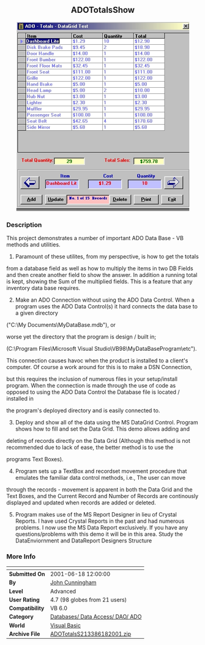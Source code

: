 ﻿<div align="center">

## ADOTotalsShow

<img src="PIC20016182325506119.jpg">
</div>

### Description

This project demonstrates a number of important ADO Data Base - VB methods and utilities.

1. Paramount of these utilites, from my perspective, is how to get the totals

from a database field as well as how to multiply the items in two DB Fields and then create another field to show the answer. In addition a running total is kept, showing the Sum of the multiplied fields. This is a feature that any inventory data base requires.

2. Make an ADO Connection without using the ADO Data Control. When a program uses the ADO Data Control(s) it hard connects the data base to a given directory

("C:\My Documents\MyDataBase.mdb"), or

worse yet the directory that the program is design / built in;

(C:\Program Files\Microsoft Visual Studio\VB98\MyDataBaseProgram\etc").

This connection causes havoc when the product is installed to a client's computer. Of course a work around for this is to make a DSN Connection,

but this requires the inclusion of numerous files in your setup/install program. When the connection is made through the use of code as opposed to using the ADO Data Control the Database file is located / installed in

the program's deployed directory and is easily connected to.

3. Deploy and show all of the data using the MS DataGrid Control. Program shows how to fill and set the Data Grid. This demo allows adding and

deleting of records directly on the Data Grid (Although this method is not recommended due to lack of ease, the better method is to use the

programs Text Boxes).

4. Program sets up a TextBox and recordset movement procedure that emulates the familiar data control methods, i.e., The user can move

through the records - movement is apparent in both the Data Grid and the Text Boxes, and the Current Record and Number of Records are continously displayed and updated when records are added or deleted.

5. Program makes use of the MS Report Designer in lieu of Crystal Reports. I have used Crystal Reports in the past and had numerous problems. I now use the MS Data Report exclusively. If you have any questions/problems with this demo it will be in this area. Study the  DataEnviornment and DataReport Designers Structure
 
### More Info
 


<span>             |<span>
---                |---
**Submitted On**   |2001-06-18 12:00:00
**By**             |[John Cunningham](https://github.com/Planet-Source-Code/PSCIndex/blob/master/ByAuthor/john-cunningham.md)
**Level**          |Advanced
**User Rating**    |4.7 (98 globes from 21 users)
**Compatibility**  |VB 6\.0
**Category**       |[Databases/ Data Access/ DAO/ ADO](https://github.com/Planet-Source-Code/PSCIndex/blob/master/ByCategory/databases-data-access-dao-ado__1-6.md)
**World**          |[Visual Basic](https://github.com/Planet-Source-Code/PSCIndex/blob/master/ByWorld/visual-basic.md)
**Archive File**   |[ADOTotalsS213386182001\.zip](https://github.com/Planet-Source-Code/john-cunningham-adototalsshow__1-24202/archive/master.zip)









